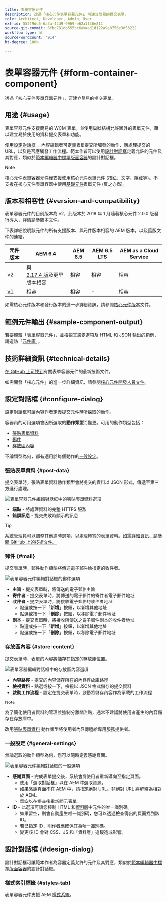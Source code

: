 ```yaml
---
title: 表單容器元件
description: 透過「核心元件表單容器元件」，可建立簡易的提交表單。
role: Architect, Developer, Admin, User
exl-id: 552f9dd5-6a3a-42d9-9969-e62a1f36e811
source-git-commit: 6fbc781db555bc6abaed1d122a9a8756e3d53222
workflow-type: ht
source-wordcount: '914'
ht-degree: 100%

---
```


# 表單容器元件 {#form-container-component}

透過「核心元件表單容器元件」，可建立簡易的提交表單。

## 用途 {#usage}

表單容器元件支援簡易的 WCM 表單，並使用巢狀結構允許額外的表單元件，藉以建立易於使用的資料提交表單和功能。

使用[設定對話框](#configure-dialog) ，內容編輯者可定義表單提交所觸發的動作、應處理提交的 URL，以及是否應觸發工作流程。範本作者可以使用[設計對話框](#design-dialog)定義允許的元件及其對應，類似於[範本編輯器中標準版面容器](https://experienceleague.adobe.com/docs/experience-manager-cloud-service/sites/authoring/features/templates.html?lang=zh-Hant)的設計對話框。

>[!NOTE]
>
>核心元件表單容器元件僅支援使用核心元件表單元件 (按鈕、文字、隱藏等)。不支援在核心元件表單容器中使用[基礎元件](https://experienceleague.adobe.com/docs/experience-manager-65/authoring/siteandpage/default-components-foundation.html?lang=zh-Hant)表單元件 (反之亦然)。

## 版本和相容性 {#version-and-compatibility}

表單容器元件的目前版本為 v2，此版本於 2018 年 1 月隨著核心元件 2.0.0 版發行導入，詳情請參閱本文件。

下表詳細說明該元件的所有支援版本、與元件版本相容的 AEM 版本，以及舊版文件的連結。

| 元件版本 | AEM 6.4 | AEM 6.5 | AEM 6.5 LTS | AEM as a Cloud Service |
|--- |--- |--- |---|---|
| v2 | 與 <br>[2.17.4 版](/help/versions.md)及更早版本相容 | 相容 | 相容 | 相容 |
| [v1](/help/components/v1/form-container-v1.md) | 相容 | 相容 | - | 相容 |

如需核心元件版本和發行版本的進一步詳細資訊，請參閱[核心元件版本](/help/versions.md)文件。

## 範例元件輸出 {#sample-component-output}

若要體驗「表單容器元件」，並檢視其設定選項及 HTML 和 JSON 輸出的範例，請造訪「[元件庫](https://adobe.com/go/aem_cmp_library_form_container_tw)」。

## 技術詳細資訊 {#technical-details}

[在 GitHub 上可找到](https://adobe.com/go/aem_cmp_tech_form_container_v2_tw)有關表單容器元件的最新技術文件。

如需開發「核心元件」的進一步詳細資訊，請參閱[核心元件開發人員文件](/help/developing/overview.md)。

## 設定對話框 {#configure-dialog}

設定對話框可讓內容作者定義提交元件時所採取的動作。

容器內的可用選項會因所選取的&#x200B;**動作類型**&#x200B;而變更。可用的動作類型包括：

* [張貼表單資料](#post-data)
* [郵件](#mail)
* [存放區內容](#store-content)

不論類型為何，都有適用於每個動作的[一般設定](#general-settings)。

### 張貼表單資料 {#post-data}

提交表單時，張貼表單資料動作類型會將提交的資料以 JSON 形式，傳遞至第三方進行處理。

![表單容器元件編輯對話框中的張貼表單資料選項](/help/assets/form-container-edit-post.png)

* **端點** - 將處理資料的完整 HTTPS 服務
* **錯誤訊息** - 提交失敗時顯示的訊息

>[!TIP]
>系統管理員可以調整其他逾時選項，以處理轉寄的表單資料。[如需詳細資訊，請參閱 GitHub 上的技術文件。](https://github.com/adobe/aem-core-wcm-components/tree/master/content/src/content/jcr_root/apps/core/wcm/components/form/actions/rpc)

### 郵件 {#mail}

提交表單時，郵件動作類型將傳送電子郵件給指定的收件者。

![表單容器元件編輯對話框的郵件選項](/help/assets/form-container-edit-mail.png)

* **主旨** - 提交表單時，將傳送的電子郵件主旨
* **寄件者** - 提交表單時，將傳送的電子郵件的寄件者電子郵件地址
* **收件者** - 提交表單時，將接收電子郵件的收件者地址
   * 點選或按一下「**新增**」按鈕，以新增其他地址
   * 點選或按一下「**刪除**」按鈕，以移除電子郵件地址
* **副本** - 提交表單時，將接收所傳送之電子郵件副本的收件者地址
   * 點選或按一下「**新增**」按鈕，以新增其他地址
   * 點選或按一下「**刪除**」按鈕，以移除電子郵件地址

### 存放區內容 {#store-content}

提交表單時，表單的內容將儲存在指定的存放庫位置。

![表單容器編輯對話框中的存放區內容選項](/help/assets/form-container-edit-store.png)

* **內容路徑** - 提交的內容儲存所在的內容存放庫路徑
* **檢視資料** - 點選或按一下，檢視以 JSON 格式儲存的提交資料
* **啟動工作流程** - 設定在提交表單時，啟動將儲存內容作為承載的工作流程

>[!NOTE]
>
>為了簡化使用者資料的管理並強制分離關注點，通常不建議將使用者產生的內容儲存在存放庫中。
>
>改用[張貼表單資料](#post-data) 動作類型將使用者內容傳遞給專用服務提供者。

### 一般設定 {#general-settings}

無論選取的動作類型為何，您可以隨時定義感謝頁面。

![表單容器元件編輯對話框的一般選項](/help/assets/form-container-edit-general.png)

* **感謝頁面** - 完成表單提交後，系統會將使用者重新導向至指定頁面。
   * 使用「選取對話框」以在 AEM 中選取資源。
   * 如果感謝頁面不在 AEM 中，請指定絕對 URL。非絕對 URL 將解釋為相對於 AEM。
   * 留空以在提交後重新顯示表單。
* **ID** - 此選項可讓您控制 HTML 和[資料層](/help/developing/data-layer/overview.md)中元件的唯一識別碼。
   * 如果留空，則會自動產生唯一識別碼，您可以透過檢查得出的頁面找到該 ID。
   * 若已指定 ID，則作者應確保其為唯一識別碼。
   * 變更該 ID 會對 CSS、JS 和「資料層」追蹤造成影響。

## 設計對話框 {#design-dialog}

設計對話框可讓範本作者為容器定義允許的元件及其對應，類似於[範本編輯器中標準版面容器](https://experienceleague.adobe.com/docs/experience-manager-cloud-service/sites/authoring/features/templates.html?lang=zh-Hant)的設計對話框。

### 樣式索引標籤 {#styles-tab}

表單容器元件支援 AEM [樣式系統](/help/get-started/authoring.md#component-styling)。

